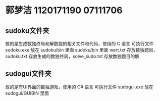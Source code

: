 # 郭梦洁 1120171190 07111706
## sudoku文件夹
放的是生成数独终局和解数独的相关文件和代码，使用的 C 语言
可执行文件 sudoku.exe 放在 sudoku/bin 里面
sudoku/bin 里面 wert.txt 存放数独题目，sudoku.txt 存放生成的数独终局，solve_sudo.txt 存放数独题目的解
## sudogui文件夹
放的是有UI界面的数独游戏，使用的 C# 语言
可执行文件 sudogui.exe 放在 sudogui/GUIBIN 里面
